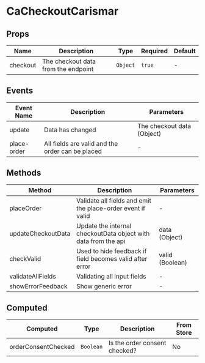 # CaCheckoutCarismar

## Props

<!-- @vuese:CaCheckoutCarismar:props:start -->
|Name|Description|Type|Required|Default|
|---|---|---|---|---|
|checkout|The checkout data from the endpoint|`Object`|`true`|-|

<!-- @vuese:CaCheckoutCarismar:props:end -->


## Events

<!-- @vuese:CaCheckoutCarismar:events:start -->
|Event Name|Description|Parameters|
|---|---|---|
|update|Data has changed|The checkout data (Object)|
|place-order|All fields are valid and the order can be placed|-|

<!-- @vuese:CaCheckoutCarismar:events:end -->


## Methods

<!-- @vuese:CaCheckoutCarismar:methods:start -->
|Method|Description|Parameters|
|---|---|---|
|placeOrder|Validate all fields and emit the place-order event if valid|-|
|updateCheckoutData|Update the internal checkoutData object with data from the api|data (Object)|
|checkValid|Used to hide feedback if field becomes valid after error|valid (Boolean)|
|validateAllFields|Validating all input fields|-|
|showErrorFeedback|Show generic error|-|

<!-- @vuese:CaCheckoutCarismar:methods:end -->


## Computed

<!-- @vuese:CaCheckoutCarismar:computed:start -->
|Computed|Type|Description|From Store|
|---|---|---|---|
|orderConsentChecked|`Boolean`|Is the order consent checked?|No|

<!-- @vuese:CaCheckoutCarismar:computed:end -->


